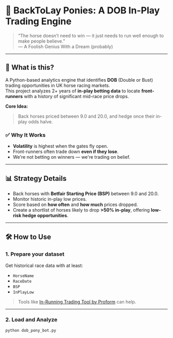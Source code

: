 # 🐎 BackToLay Ponies: A DOB In-Play Trading Engine

> “The horse doesn’t need to win — it just needs to run well enough to make people believe.”  
> — A Foolish Genius With a Dream (probably)

---

## 🎯 What is this?

A Python-based analytics engine that identifies **DOB** (Double or Bust) trading opportunities in UK horse racing markets.  
This project analyzes 2+ years of **in-play betting data** to locate **front-runners** with a history of significant mid-race price drops.

**Core Idea:**  
> Back horses priced between 9.0 and 20.0, and hedge once their in-play odds halve.

### ✅ Why It Works

- **Volatility** is highest when the gates fly open.
- Front-runners often trade down **even if they lose**.
- We're not betting on winners — we're trading on belief.

---

## 📊 Strategy Details

- Back horses with **Betfair Starting Price (BSP)** between 9.0 and 20.0.
- Monitor historic in-play low prices.
- Score based on **how often** and **how much** prices dropped.
- Create a shortlist of horses likely to drop **>50% in-play**, offering **low-risk hedge opportunities**.

---

## 🛠 How to Use

### 1. Prepare your dataset  
Get historical race data with at least:

- `HorseName`
- `RaceDate`
- `BSP`
- `InPlayLow`

> Tools like [In-Running Trading Tool by Proform](https://caanberry.com/in-running-trading-tool-review/) can help.

---

### 2. Load and Analyze

```bash
python dob_pony_bot.py
